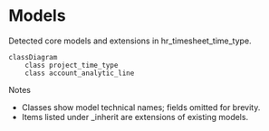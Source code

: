 # Models

Detected core models and extensions in hr_timesheet_time_type.

```mermaid
classDiagram
    class project_time_type
    class account_analytic_line
```

Notes
- Classes show model technical names; fields omitted for brevity.
- Items listed under _inherit are extensions of existing models.
